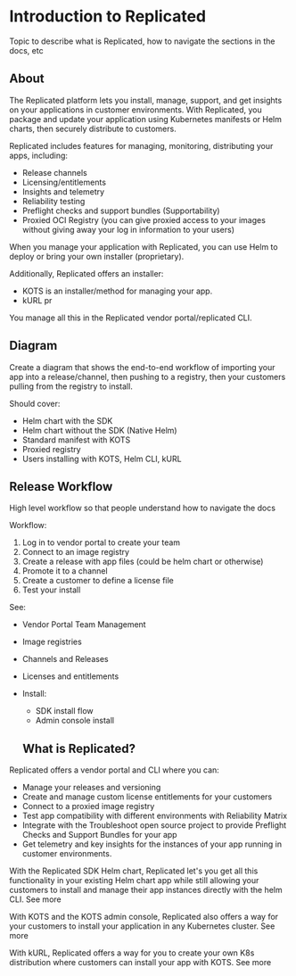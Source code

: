 # Introduction to Replicated

Topic to describe what is Replicated, how to navigate the sections in the docs, etc

## About

The Replicated platform lets you install, manage, support, and get insights on your applications in customer environments. With Replicated, you package and update your application using Kubernetes manifests or Helm charts, then securely distribute to customers.

Replicated includes features for managing, monitoring, distributing your apps, including:
* Release channels
* Licensing/entitlements
* Insights and telemetry 
* Reliability testing
* Preflight checks and support bundles (Supportability)
* Proxied OCI Registry (you can give proxied access to your images without giving away your log in information to your users)

When you manage your application with Replicated, you can use Helm to deploy or bring your own installer (proprietary).

Additionally, Replicated offers an installer:
  * KOTS is an installer/method for managing your app. 
  * kURL pr

You manage all this in the Replicated vendor portal/replicated CLI.    




















## Diagram

Create a diagram that shows the end-to-end workflow of importing your app into a release/channel, then pushing to a registry, then your customers pulling from the registry to install.

Should cover:
* Helm chart with the SDK
* Helm chart without the SDK (Native Helm)
* Standard manifest with KOTS
* Proxied registry
* Users installing with KOTS, Helm CLI, kURL

## Release Workflow

High level workflow so that people understand how to navigate the docs 

Workflow:
1. Log in to vendor portal to create your team
1. Connect to an image registry
1. Create a release with app files (could be helm chart or otherwise)
1. Promote it to a channel
1. Create a customer to define a license file
1. Test your install

See:
* Vendor Portal Team Management
* Image registries
* Channels and Releases
* Licenses and entitlements
* Install:
  * SDK install flow
  * Admin console install




  ## What is Replicated?

Replicated offers a vendor portal and CLI where you can:
* Manage your releases and versioning
* Create and manage custom license entitlements for your customers
* Connect to a proxied image registry
* Test app compatibility with different environments with Reliability Matrix
* Integrate with the Troubleshoot open source project to provide Preflight Checks and Support Bundles for your app
* Get telemetry and key insights for the instances of your app running in customer environments.

With the Replicated SDK Helm chart, Replicated let's you get all this functionality in your existing Helm chart app while still allowing your customers to install and manage their app instances directly with the helm CLI. See more

With KOTS and the KOTS admin console, Replicated also offers a way for your customers to install your application in any Kubernetes cluster. See more

With kURL, Replicated offers a way for you to create your own K8s distribution where customers can install your app with KOTS. See more